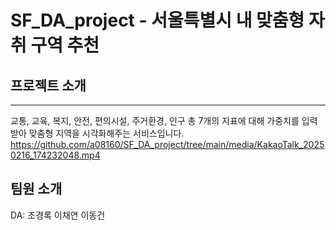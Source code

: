# SF_DA_project - 서울특별시 내 맞춤형 자취 구역 추천
## 프로젝트 소개
---
교통, 교육, 복지, 안전, 편의시설, 주거환경, 인구 총 7개의 지표에 대해 가중치를 입력받아 맞춤형 지역을 시각화해주는 서비스입니다.
<br>
https://github.com/a08160/SF_DA_project/tree/main/media/KakaoTalk_20250216_174232048.mp4
## 팀원 소개
DA: 조경록 이채연 이동건
